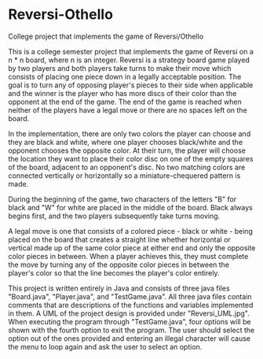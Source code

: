 # Reversi-Othello
College project that implements the game of Reversi/Othello 

This is a college semester project that implements the game of Reversi on a n * n board, where n is an integer. Reversi is a strategy board game played by two players and both
players take turns to make their move which consists of placing one piece down in a legally acceptable position. The goal is to turn any of
opposing player's pieces to their side when applicable and the winner is the player who has more discs of their color than the opponent at the end
of the game. The end of the game is reached when neither of the players have a legal move or there are no spaces left on the board. 

In the implementation, there are only two colors the player can choose and they are black and white, where one player chooses black/white 
and the opponent chooses the opposite color. At their turn, the player will choose the location they want to place their color disc on one of
the empty squares of the board, adjacent to an opponent's disc. No two matching colors are connected vertically or horizontally so a miniature-chequered pattern is made.

During the beginning of the game, two characters of the letters "B" for black and "W" for white are placed in the middle of the board. Black always 
begins first, and the two players subsequently take turns moving. 

A legal move is one that consists of a colored piece - black or white - being placed on the board that creates a straight line whether horizontal
or vertical made up of the same color piece at either end and only the opposite color pieces in between. When a player achieves this, they must complete
the move by turning any of the opposite color pieces in between the player's color so that the line becomes the player's color entirely. 

This project is written entirely in Java and consists of three java files "Board.java", "Player.java", and "TestGame.java". All three java files contain comments that are descriptions
of the functions and variables implemented in them. A UML of the project design is provided under "Reversi_UML.jpg". When executing the program through "TestGame.java", four options will be shown 
with the fourth option to exit the program. The user should select the option out of the ones provided and entering an illegal character will cause the menu to loop again and ask the user
to select an option.


